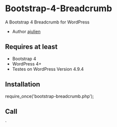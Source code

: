 # Bootstrap-4-Breadcrumb

A Bootstrap 4 Breadcrumb for WordPress
* Author [ajulien](https://github.com/ajulien-fr/bootstrap_breadcrumb)

## Requires at least
* Bootstrap 4
* WordPress 4+
* Testes on WordPress Version 4.9.4

## Installation
require_once('bootstrap-breadcrumb.php');

## Call
`<?php bootstrap_breadcrumb(); ?>
